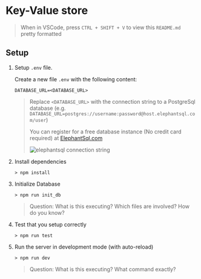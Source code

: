 # Key-Value store

> When in VSCode, press `CTRL + SHIFT + V` to view this `README.md` pretty formatted

## Setup

1. Setup `.env` file.

    Create a new file `.env` with the following content:

    ```
    DATABASE_URL=<DATABASE_URL>
    ```

    > Replace `<DATABASE_URL>` with the connection string to a PostgreSql database (e.g. `DATABASE_URL=postgres://username:password@host.elephantsql.com/user`)
    >
    > You can register for a free database instance (No credit card required) at [ElephantSql.com](www.elephantsql.com)
    >
    > ![elephantsql connection string](https://marcopeg.com/content/images/2021/11/image-33.png)

2. Install dependencies

    ```
    > npm install
    ```

3. Initialize Database

    ```
    > npm run init_db
    ```

    > Question: What is this executing? Which files are involved? How do you know?

4. Test that you setup correctly

    ```
    > npm run test
    ```

5. Run the server in development mode (with auto-reload)

    ```
    > npm run dev
    ```
    
    > Question: What is this executing? What command exactly?
